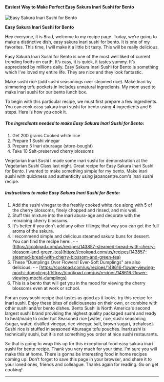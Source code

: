             

#### Easiest Way to Make Perfect Easy Sakura Inari Sushi for Bento

![Easy Sakura Inari Sushi for Bento](https://img-global.cpcdn.com/recipes/5385621766930432/751x532cq70/easy-sakura-inari-sushi-for-bento-recipe-main-photo.jpg)

**Easy Sakura Inari Sushi for Bento**

Hey everyone, it is Brad, welcome to my recipe page. Today, we’re going to make a distinctive dish, easy sakura inari sushi for bento. It is one of my favorites. This time, I will make it a little bit tasty. This will be really delicious.

Easy Sakura Inari Sushi for Bento is one of the most well liked of current trending foods on earth. It’s easy, it is quick, it tastes yummy. It’s appreciated by millions daily. Easy Sakura Inari Sushi for Bento is something which I’ve loved my entire life. They are nice and they look fantastic.

Make sushi rice (add sushi seasonings over steamed rice). Make Inari by simmering tofu pockets in Includes unnatural ingredients. My mom used to make inari sushi for our bento lunch box.

To begin with this particular recipe, we must first prepare a few ingredients. You can cook easy sakura inari sushi for bento using 4 ingredients and 6 steps. Here is how you cook it.

##### The ingredients needed to make Easy Sakura Inari Sushi for Bento:

1.  Get 200 grams Cooked white rice
2.  Prepare 1 Sushi vinegar
3.  Prepare 5 Inari aburaage (store-bought)
4.  Take 10 Salt-preserved cherry blossoms

Vegetarian Inari Sushi I made some inari sushi for demonstration at the Vegetarian Sushi Class last night. Great recipe for Easy Sakura Inari Sushi for Bento. I wanted to make something simple for my bento. Make inari sushi with quickness and authenticity using japancentre.com's inari sushi recipe.

##### Instructions to make Easy Sakura Inari Sushi for Bento:

1.  Add the sushi vinegar to the freshly cooked white rice along with 5 of the cherry blossoms, finely chopped and rinsed, and mix well.
2.  Stuff this mixture into the inari abura-age and decorate with the remaining cherry blossoms.
3.  It's better if you don't add any other fillings; that way you can get the full aroma of the sakura.
4.  I recommend simple and delicious steamed sakura buns for dessert. You can find the recipe here:. - - [https://cookpad.com/us/recipes/143857-steamed-bread-with-cherry-blossom-and-green-tea](https://cookpad.com/us/recipes/143857-steamed-bread-with-cherry-blossom-and-green-tea)
5.  These "Dumplings Over Flowers! Ever-Soft Dumplings" are also delicious. - - [https://cookpad.com/us/recipes/148616-flower-viewing-mochi-dumplings](https://cookpad.com/us/recipes/148616-flower-viewing-mochi-dumplings)
6.  This is a bento that will get you in the mood for viewing the cherry blossoms even at work or school.

For an easy sushi recipe that tastes as good as it looks, try this recipe for inari sushi. Enjoy these bites of deliciousness on their own, or combine with other sushi and/or bento dishes. Bento Sushi is North America's second largest sushi brand providing the highest quality packaged sushi and ready to heat/made to order hot Seasoned rice \[water, rice, sushi seasoning (sugar, water, distilled vinegar, rice vinegar, salt, brown sugar), trehalose\]. Sushi rice is stuffed in seasoned Aburaage tofu pouches. Inarizushi is technically sushi, but it is not something you order at nice sushi restaurants.

So that is going to wrap this up for this exceptional food easy sakura inari sushi for bento recipe. Thank you very much for your time. I’m sure you will make this at home. There is gonna be interesting food in home recipes coming up. Don’t forget to save this page in your browser, and share it to your loved ones, friends and colleague. Thanks again for reading. Go on get cooking!

* * *